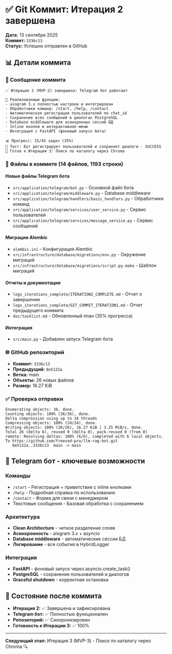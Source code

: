 # ✅ Git Коммит: Итерация 2 завершена

**Дата:** 13 сентября 2025  
**Коммит:** `3336c13`  
**Статус:** Успешно отправлен в GitHub

## 📊 Детали коммита

### 📝 Сообщение коммита
```
✅ Итерация 2 (MVP-2) завершена: Telegram бот работает

🤖 Реализованные функции:
- aiogram 3.x полностью настроен и интегрирован
- Обработчики команд: /start, /help, /contact
- Автоматическая регистрация пользователей по chat_id
- Сохранение всех сообщений в диалогах PostgreSQL
- Database middleware для асинхронных сессий БД
- Inline кнопки и интерактивное меню
- Интеграция с FastAPI (фоновый запуск бота)

📊 Прогресс: 15/43 задач (35%)
🧪 Тест: Бот регистрирует пользователей и сохраняет диалоги - SUCCESS
🚀 Готов к Итерации 3: Поиск по каталогу через Chroma
```

### 📁 Файлы в коммите (14 файлов, 1193 строки)

#### Новые файлы Telegram бота
- `src/application/telegram/bot.py` - Основной файл бота
- `src/application/telegram/middleware.py` - Database middleware
- `src/application/telegram/handlers/basic_handlers.py` - Обработчики команд
- `src/application/telegram/services/user_service.py` - Сервис пользователей
- `src/application/telegram/services/message_service.py` - Сервис сообщений

#### Миграции Alembic
- `alembic.ini` - Конфигурация Alembic
- `src/infrastructure/database/migrations/env.py` - Окружение миграций
- `src/infrastructure/database/migrations/script.py.mako` - Шаблон миграций

#### Отчеты и документация
- `logs_iterations_complete/ITERATION2_COMPLETE.md` - Отчет о завершении
- `logs_iterations_complete/GIT_COMMIT_ITERATION1.md` - Отчет предыдущего коммита
- `doc/tasklist.md` - Обновленный план (35% прогресса)

#### Интеграция
- `src/main.py` - Добавлен запуск Telegram бота

### 🌐 GitHub репозиторий
- **Коммит:** `3336c13`
- **Предыдущий:** `8e5132a`
- **Ветка:** main  
- **Объекты:** 26 новых файлов
- **Размер:** 16.27 KiB

### ✅ Проверка отправки
```
Enumerating objects: 36, done.
Counting objects: 100% (36/36), done.
Delta compression using up to 16 threads
Compressing objects: 100% (24/24), done.
Writing objects: 100% (26/26), 16.27 KiB | 3.25 MiB/s, done.
Total 26 (delta 6), reused 0 (delta 0), pack-reused 0 (from 0)
remote: Resolving deltas: 100% (6/6), completed with 6 local objects.
To https://github.com/freevad-pro/llm-rag-bot.git
   8e5132a..3336c13  main -> main
```

## 🤖 Telegram бот - ключевые возможности

### Команды
- `/start` - Регистрация + приветствие с inline кнопками
- `/help` - Подробная справка по использованию
- `/contact` - Форма для связи с менеджером
- Текстовые сообщения - Базовая обработка с сохранением

### Архитектура
- **Clean Architecture** - четкое разделение слоев
- **Асинхронность** - aiogram 3.x + asyncio
- **Database middleware** - автоматические сессии БД
- **Логирование** - все события в HybridLogger

### Интеграция
- **FastAPI** - фоновый запуск через asyncio.create_task()
- **PostgreSQL** - сохранение пользователей и диалогов
- **Graceful shutdown** - корректная остановка

## 🎯 Состояние после коммита

- **Итерация 2:** ✅ Завершена и зафиксирована
- **Telegram бот:** ✅ Полностью функционален
- **Репозиторий:** ✅ Синхронизирован
- **Готовность к Итерации 3:** ✅ 100%

---

**Следующий этап:** Итерация 3 (MVP-3) - Поиск по каталогу через Chroma 🔍
